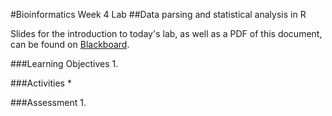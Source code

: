 #Bioinformatics Week 4 Lab
##Data parsing and statistical analysis in R

Slides for the introduction to today's lab, as well as a PDF of this document, can be found on [Blackboard](http://blackboard.uttyler.edu).

###Learning Objectives
1. 

###Activities
* 

###Assessment
1. 
